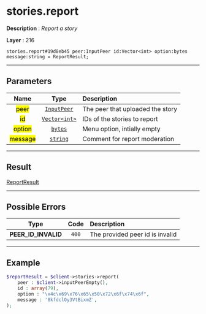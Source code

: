 # stories.report

**Description** : *Report a story*

**Layer** : 216

```tl
stories.report#19d8eb45 peer:InputPeer id:Vector<int> option:bytes message:string = ReportResult;
```

---

## Parameters

| Name | Type | Description |
| :---: | :---: | :--- |
| <mark>peer</mark> | [`InputPeer`](type/InputPeer) | The peer that uploaded the story |
| <mark>id</mark> | [`Vector<int>`](type/int) | IDs of the stories to report |
| <mark>option</mark> | [`bytes`](type/bytes) | Menu option, intially empty |
| <mark>message</mark> | [`string`](type/string) | Comment for report moderation |

---

## Result

[ReportResult](type/ReportResult)

---

## Possible Errors

| Type | Code | Description |
| :---: | :---: | :--- |
| **PEER_ID_INVALID** | `400` | The provided peer id is invalid |

---

## Example

```php
$reportResult = $client->stories->report(
	peer : $client->inputPeerEmpty(),
	id : array(79),
	option : "\x4c\x69\x76\x65\x50\x72\x6f\x74\x6f",
	message : '8kfdclOy3VtBixmZ',
);
```